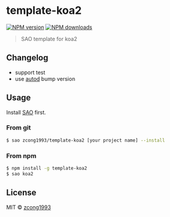 # template-koa2

[![NPM version](https://img.shields.io/npm/v/template-koa2.svg?style=flat)](https://npmjs.com/package/template-koa2)
[![NPM downloads](https://img.shields.io/npm/dm/template-koa2.svg?style=flat)](https://npmjs.com/package/template-koa2)

> SAO template for koa2

## Changelog

- support test
- use [autod](https://github.com/node-modules/autod) bump version

## Usage

Install [SAO](https://github.com/egoist/sao) first.

### From git

```bash
$ sao zcong1993/template-koa2 [your project name] --install
```

### From npm

```bash
$ npm install -g template-koa2
$ sao koa2
```

## License

MIT &copy; [zcong1993](github.com/zcong1993)
